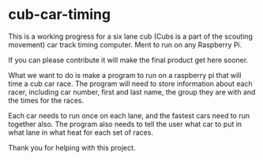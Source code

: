 # cub-car-timing
This is a working progress for a six lane cub (Cubs is a part of the scouting movement) car track timing computer. Ment to run on any Raspberry Pi.

If you can please contribute it will make the final product get here sooner.

What we want to do is make a program to run on a raspberry pi that will time a cub car race. The program will need to store information about each racer, including car number, first and last name, the group they are with and the times for the races.

Each car needs to run once on each lane, and the fastest cars need to run together also. The program also needs to tell the user what car to put in what lane in what heat for each set of races.

Thank you for helping with this project.
